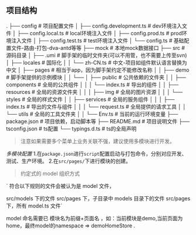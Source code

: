 
## 项目结构
.
├── config                                 # 项目配置文件
│   ├── config.development.ts              # dev环境注入文件
│   ├── config.local.ts                    # local环境注入文件
│   ├── config.prod.ts                     # prod环境注入文件
│   ├── config.test.ts                     # test环境注入文件
│   └── config.ts                          # 基础配置文件-路由-打包-dva-antd等等
├── mock                                   # 本地mock数据接口
├── src                                    # 源码目录
│   ├── .umi                               # 脚手架的临时文件夹(可以不用管，也不需要上传至svn)
│   ├── locales                            # 国际化
│   │   └── zh-CN.ts                       # 中文-项目如组件默认语言替换为中文
│   ├── pages                              # 相当于app，因为脚手架约定不能修改名称
│   │   ├── demo                           # 脚手架提供的示例模块
│   │   └── 
│   ├── public                             # 公共依赖的文件夹
│   │   ├── components                     # 全局的公共组件
│   │   │   └── index.ts                   # 导出的组件
│   │   ├── resources                      # 全局的资源文件夹
│   │   │   ├── img                        # 全局的图片资源
│   │   │   └── styles                     # 全局的样式文件
│   │   ├── services                       # 全局的服务组件
│   │   │   ├── index.ts                   # 导出的文件与组件
│   │   │   └── request.ts                 # 全局提供的请求工具
│   │   └── utils                          # 全局的工具文件夹
│   │       └── Env.ts                     # 当前的运行环境变量
├── package.json                           # 项目依赖，启动脚本等
├── README.md                              # 项目说明文件
├── tsconfig.json                          # ts配置
└── typings.d.ts                           # ts的全局声明

> 注意如果需要多个菜单上业务关联不强，建议使用多模块进行开发。

*多模块配置*
1.在`package.json`进行`script`配置启动与打包命令，分别对应开发、测试、生产环境。
2.在`src/pages/`下进行模块的创建。


> 约定式的 model 组织方式 


`
符合以下规则的文件会被认为是 model 文件，

src/models 下的文件
src/pages 下，子目录中 models 目录下的文件
src/pages 下，所有 model.ts 文件`

model 命名需要已 模块名为前缀+页面名 ，如：当前模块是demo,当前页面为home，最终model的namespace => demoHomeStore .
